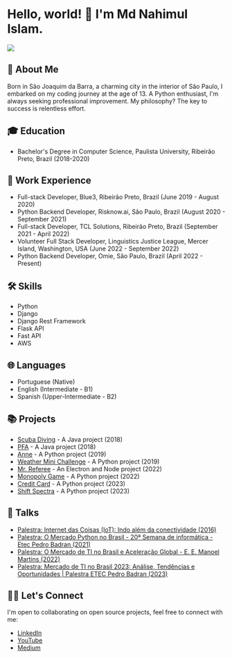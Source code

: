 # Hello, world! 👋 I'm Md Nahimul Islam.

<a href="https://www.linkedin.com/in/md-nahimul-islam-138631291/" target="_blank">
 <img src="https://img.shields.io/badge/linkedin-%230077B5.svg?&style=for-the-badge&logo=linkedin&logoColor=white" />
</a>

## 🚀 About Me

Born in São Joaquim da Barra, a charming city in the interior of São Paulo, I embarked on my coding journey at the age of 13. A Python enthusiast, I'm always seeking professional improvement. My philosophy? The key to success is relentless effort.

## 🎓 Education

- Bachelor's Degree in Computer Science, Paulista University, Ribeirão Preto, Brazil (2018-2020)

## 💼 Work Experience

- Full-stack Developer, Blue3, Ribeirão Preto, Brazil (June 2019 - August 2020)
- Python Backend Developer, Risknow.ai, São Paulo, Brazil (August 2020 - September 2021)
- Full-stack Developer, TCL Solutions, Ribeirão Preto, Brazil (September 2021 - April 2022)
- Volunteer Full Stack Developer, Linguistics Justice League, Mercer Island, Washington, USA (June 2022 - September 2022)
- Python Backend Developer, Omie, São Paulo, Brazil (April 2022 - Present)

## 🛠 Skills

- Python
- Django
- Django Rest Framework
- Flask API
- Fast API
- AWS

## 🌐 Languages

- Portuguese (Native)
- English (Intermediate - B1)
- Spanish (Upper-Intermediate - B2)

## 📚 Projects

- [Scuba Diving](https://github.com/leonardomarcao/ScubaDiving) - A Java project (2018)
- [PFA](https://github.com/leonardomarcao/PFA) - A Java project (2018)
- [Anne](https://github.com/leonardomarcao/Anne) - A Python project (2019)
- [Weather Mini Challenge](https://github.com/leonardomarcao/weather-mini-challenge) - A Python project (2019)
- [Mr. Referee](https://github.com/leonardomarcao/mr-referee-app) - An Electron and Node project (2022)
- [Monopoly Game](https://github.com/leonardomarcao/monopoly-game) - A Python project (2022)
- [Credit Card](https://github.com/leonardomarcao/credit_card) - A Python project (2023)
- [Shift Spectra](https://github.com/leonardomarcao/shift-spectra) - A Python project (2023)

## 📝 Talks

- [Palestra: Internet das Coisas (IoT): Indo além da conectividade (2016)](https://youtu.be/jg3dMoGVfM4?si=DNqg8R7JjnjqSmj9)
- [Palestra: O Mercado Python no Brasil - 20ª Semana de informática - Etec Pedro Badran (2021)](https://www.youtube.com/watch?v=SrmDK5ExGTw)
- [Palestra: O Mercado de TI no Brasil e Aceleração Global - E. E. Manoel Martins (2022)](https://www.youtube.com/watch?v=suFPWMTZchc)
- [Palestra: Mercado de TI no Brasil 2023: Análise, Tendências e Oportunidades | Palestra ETEC Pedro Badran (2023)](https://youtu.be/59Qif59358c?si=7TwGocaSlJkB09sq)

## 👨‍💻 Let's Connect

I'm open to collaborating on open source projects, feel free to connect with me:

- [LinkedIn](https://www.linkedin.com/in/leonardomarcao/)
- [YouTube](https://www.youtube.com/@leonardomarcaof)
- [Medium](https://medium.com/@leonardo.marcao)
